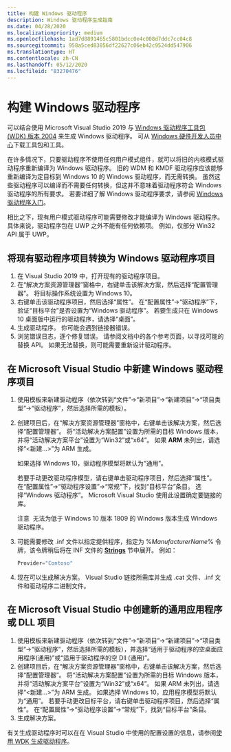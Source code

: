 ```yaml
---
title: 构建 Windows 驱动程序
description: Windows 驱动程序生成指南
ms.date: 04/28/2020
ms.localizationpriority: medium
ms.openlocfilehash: 1ad7d8891465c5801bdcc0e4c008d7ddc7cc04c8
ms.sourcegitcommit: 958a5ced83856df22627c06eb42c9524dd547906
ms.translationtype: HT
ms.contentlocale: zh-CN
ms.lasthandoff: 05/12/2020
ms.locfileid: "83270476"
---
```

# <a name="building-a-windows-driver"></a>构建 Windows 驱动程序

可以结合使用 Microsoft Visual Studio 2019 与 [Windows 驱动程序工具包 (WDK) 版本 2004](https://docs.microsoft.com/windows-hardware/drivers/download-the-wdk) 来生成 Windows 驱动程序。 可从 [Windows 硬件开发人员中心](https://go.microsoft.com/fwlink/p/?LinkId=524487)下载工具包和工具。

在许多情况下，只要驱动程序不使用任何用户模式组件，就可以将旧的内核模式驱动程序重新编译为 Windows 驱动程序。 旧的 WDM 和 KMDF 驱动程序应该能够重新编译为定目标到 Windows 10 的 Windows 驱动程序，而无需转换。  虽然这些驱动程序可以编译而不需要任何转换，但这并不意味着驱动程序符合 Windows 驱动程序的所有要求。  若要详细了解 Windows 驱动程序要求，请参阅 [Windows 驱动程序入门](getting-started-with-windows-drivers.md)。  

相比之下，现有用户模式驱动程序可能需要修改才能编译为 Windows 驱动程序。 具体来说，驱动程序包在 UWP 之外不能有任何依赖项。 例如，仅部分 Win32 API 属于 UWP。

## <a name="converting-an-existing-driver-project-to-a-windows-driver-project"></a>将现有驱动程序项目转换为 Windows 驱动程序项目

1.  在 Visual Studio 2019 中，打开现有的驱动程序项目。
2.  在“解决方案资源管理器”窗格中，右键单击该解决方案，然后选择“配置管理器”。 将目标操作系统设置为 Windows 10。
3.  右键单击该驱动程序项目，然后选择“属性”。 在“配置属性”-&gt;“驱动程序”下，验证“目标平台”是否设置为“Windows 驱动程序”。 若要生成只在 Windows 10 桌面版中运行的驱动程序，请选择“桌面”。
4.  生成驱动程序。 你可能会遇到链接器错误。
5.  浏览错误日志，逐个修复错误。 请参阅文档中的各个参考页面，以寻找可能的替换 API。 如果无法替换，则可能需要重新设计驱动程序。

## <a name="creating-a-new-windows-driver-project-in-microsoft-visual-studio"></a>在 Microsoft Visual Studio 中新建 Windows 驱动程序项目

1.  使用模板来新建驱动程序（依次转到“文件”->“新项目”->“新建项目”->“项目类型”->“驱动程序”，然后选择所需的模板）。
2.  创建项目后，在“解决方案资源管理器”窗格中，右键单击该解决方案，然后选择“配置管理器”。 将“活动解决方案配置”设置为所需的目标 Windows 版本，并将“活动解决方案平台”设置为“Win32”或“x64”。 如果 **ARM** 未列出，请选择“&lt;新建…&gt;”为 ARM 生成。

    如果选择 Windows 10，驱动程序模型将默认为“通用”。

    若要手动更改驱动程序模型，请右键单击驱动程序项目，然后选择“属性”。 在“配置属性”->“驱动程序设置”->“常规”下，找到“目标平台”条目。 选择“Windows 驱动程序”。 Microsoft Visual Studio 使用此设置确定要链接的库。

    注意  无法为低于 Windows 10 版本 1809 的 Windows 版本生成 Windows 驱动程序。
3.  可能需要修改 .inf 文件以指定提供程序，指定为 %*ManufacturerName*% 令牌，该令牌稍后将在 INF 文件的 [**Strings**](https://docs.microsoft.com/windows-hardware/drivers/install/inf-strings-section) 节中展开。 例如：

    ```cpp
    Provider="Contoso"
    ```

4.  现在可以生成解决方案。 Visual Studio 链接所需库并生成 .cat 文件、.inf 文件和驱动程序二进制文件。

## <a name="creating-a-new-universal-application-or-dll-project-in-microsoft-visual-studio"></a>在 Microsoft Visual Studio 中创建新的通用应用程序或 DLL 项目

1.  使用模板来新建驱动程序（依次转到“文件”->“新项目”->“新建项目”->“项目类型”->“驱动程序”，然后选择所需的模板），并选择“适用于驱动程序的空桌面应用程序(通用)”或“适用于驱动程序的空 Dll (通用)”。
2.  创建项目后，在“解决方案资源管理器”窗格中，右键单击该解决方案，然后选择“配置管理器”。 将“活动解决方案配置”设置为所需的目标 Windows 版本，并将“活动解决方案平台”设置为“Win32”或“x64”。 如果 ARM 未列出，请选择“<新建…>”为 ARM 生成。
如果选择 Windows 10，应用程序模型将默认为“通用”。
若要手动更改目标平台，请右键单击驱动程序项目，然后选择“属性”。 在“配置属性”->“驱动程序设置”->“常规”下，找到“目标平台”条目。
3.  生成解决方案。

有关生成驱动程序时可以在在 Visual Studio 中使用的配置设置的信息，请参阅[使用 WDK 生成驱动程序](building-a-driver.md)。
